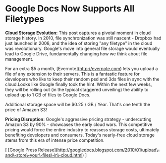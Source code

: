 # Google Docs Now Supports All Filetypes

<aside class="sidenote">
<strong>Cloud Storage Evolution:</strong> This post captures a pivotal moment in cloud storage history. In 2010, file synchronization was still nascent - Dropbox had just launched in 2008, and the idea of storing "any filetype" in the cloud was revolutionary. Google's move into general file storage would eventually lead to Google Drive, fundamentally changing how we think about file management.
</aside>

  For an extra $5 a month, \[Evernote](http://evernote.com) lets you upload a file of any extension to their servers. This is a fantastic feature for developers who like to keep their random psd and 3ds files in sync with the cloud.Looks like Google finally took the hint. Within the next few weeks, they will be rolling out (in the typical staggered unveiling) the ability to upload up to 1 GB of files to Google Docs. 

 Additional storage space will be $0\.25 / GB / Year. That's one tenth the price of Amazon S3!

<aside class="sidenote">
<strong>Pricing Disruption:</strong> Google's aggressive pricing strategy - undercutting Amazon S3 by 90% - showcases the early cloud wars. This competitive pricing would force the entire industry to reassess storage costs, ultimately benefiting developers and consumers. Today's nearly-free cloud storage stems from this era of intense price competition.
</aside>

 \[ \[Google Press Release](http://googledocs.blogspot.com/2010/01/upload\-and\-store\-your\-files\-in\-cloud.html) ]

  